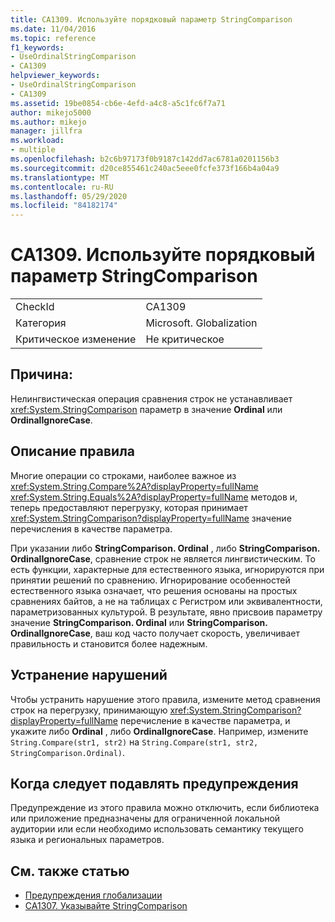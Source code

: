 ```yaml
---
title: CA1309. Используйте порядковый параметр StringComparison
ms.date: 11/04/2016
ms.topic: reference
f1_keywords:
- UseOrdinalStringComparison
- CA1309
helpviewer_keywords:
- UseOrdinalStringComparison
- CA1309
ms.assetid: 19be0854-cb6e-4efd-a4c8-a5c1fc6f7a71
author: mikejo5000
ms.author: mikejo
manager: jillfra
ms.workload:
- multiple
ms.openlocfilehash: b2c6b97173f0b9187c142dd7ac6781a0201156b3
ms.sourcegitcommit: d20ce855461c240ac5eee0fcfe373f166b4a04a9
ms.translationtype: MT
ms.contentlocale: ru-RU
ms.lasthandoff: 05/29/2020
ms.locfileid: "84182174"
---
```

# <a name="ca1309-use-ordinal-stringcomparison"></a>CA1309. Используйте порядковый параметр StringComparison

|||
|-|-|
|CheckId|CA1309|
|Категория|Microsoft. Globalization|
|Критическое изменение|Не критическое|

## <a name="cause"></a>Причина:

Нелингвистическая операция сравнения строк не устанавливает <xref:System.StringComparison> параметр в значение **Ordinal** или **OrdinalIgnoreCase**.

## <a name="rule-description"></a>Описание правила
Многие операции со строками, наиболее важное из <xref:System.String.Compare%2A?displayProperty=fullName> <xref:System.String.Equals%2A?displayProperty=fullName> методов и, теперь предоставляют перегрузку, которая принимает <xref:System.StringComparison?displayProperty=fullName> значение перечисления в качестве параметра.

При указании либо **StringComparison. Ordinal** , либо **StringComparison. OrdinalIgnoreCase**, сравнение строк не является лингвистическим. То есть функции, характерные для естественного языка, игнорируются при принятии решений по сравнению. Игнорирование особенностей естественного языка означает, что решения основаны на простых сравнениях байтов, а не на таблицах с Регистром или эквивалентности, параметризованных культурой. В результате, явно присвоив параметру значение **StringComparison. Ordinal** или **StringComparison. OrdinalIgnoreCase**, ваш код часто получает скорость, увеличивает правильность и становится более надежным.

## <a name="how-to-fix-violations"></a>Устранение нарушений
Чтобы устранить нарушение этого правила, измените метод сравнения строк на перегрузку, принимающую <xref:System.StringComparison?displayProperty=fullName> перечисление в качестве параметра, и укажите либо **Ordinal** , либо **OrdinalIgnoreCase**. Например, измените `String.Compare(str1, str2)` на `String.Compare(str1, str2, StringComparison.Ordinal)`.

## <a name="when-to-suppress-warnings"></a>Когда следует подавлять предупреждения
Предупреждение из этого правила можно отключить, если библиотека или приложение предназначены для ограниченной локальной аудитории или если необходимо использовать семантику текущего языка и региональных параметров.

## <a name="see-also"></a>См. также статью

- [Предупреждения глобализации](../code-quality/globalization-warnings.md)
- [CA1307. Указывайте StringComparison](../code-quality/ca1307.md)
